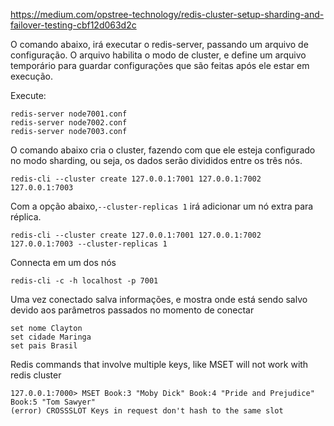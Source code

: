 https://medium.com/opstree-technology/redis-cluster-setup-sharding-and-failover-testing-cbf12d063d2c

O comando abaixo, irá executar o redis-server, passando um arquivo de configuração. O arquivo habilita o modo de cluster, e define um arquivo temporário para guardar configurações que são feitas após ele estar em execução.

Execute:
```
redis-server node7001.conf
redis-server node7002.conf
redis-server node7003.conf
```

O comando abaixo cria o cluster, fazendo com que ele esteja configurado no modo sharding, ou seja, os dados serão divididos entre os três nós.

```
redis-cli --cluster create 127.0.0.1:7001 127.0.0.1:7002 127.0.0.1:7003
```

Com a opção abaixo,`--cluster-replicas 1` irá adicionar um nó extra para réplica.

```
redis-cli --cluster create 127.0.0.1:7001 127.0.0.1:7002 127.0.0.1:7003 --cluster-replicas 1
```

Connecta em um dos nós

```
redis-cli -c -h localhost -p 7001
```

Uma vez conectado salva informações, e mostra onde está sendo salvo devido aos parâmetros passados no momento de conectar
```
set nome Clayton
set cidade Maringa
set pais Brasil
```




Redis commands that involve multiple keys, like MSET will not work with redis cluster

```
127.0.0.1:7000> MSET Book:3 "Moby Dick" Book:4 "Pride and Prejudice" Book:5 "Tom Sawyer"
(error) CROSSSLOT Keys in request don't hash to the same slot
```
